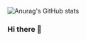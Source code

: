 ![Anurag's GitHub stats](https://github-readme-stats.vercel.app/api?username=ahmadsyafarudin&theme=algolia&show_icons=true)

### Hi there 👋

<!--
**AhmadSyafarudin/AhmadSyafarudin** is a ✨ _special_ ✨ repository because its `README.md` (this file) appears on your GitHub profile.

Here are some ideas to get you started:

- 🔭 I’m currently working on ...
- 🌱 I’m currently learning ...
- 👯 I’m looking to collaborate on ...
- 🤔 I’m looking for help with ...
- 💬 Ask me about ...
- 📫 How to reach me: ...
- 😄 Pronouns: ...
- ⚡ Fun fact: ...
-->
